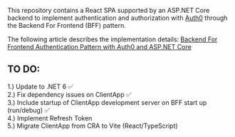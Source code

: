 This repository contains a React SPA supported by an ASP.NET Core backend to implement authentication and authorization with [Auth0](https://auth0.com/) through the Backend For Frontend (BFF) pattern.

The following article describes the implementation details: [Backend For Frontend Authentication Pattern with Auth0 and ASP.NET Core](https://auth0.com/blog/backend-for-frontend-pattern-with-auth0-and-dotnet/)

## TO DO:
1.) Update to .NET 6 ✅ <br>
2.) Fix dependency issues on ClientApp ✅ <br>
3.) Include startup of ClientApp development server on BFF start up (run/debug) ✅ <br>
4.) Implement Refresh Token <br>
5.) Migrate ClientApp from CRA to Vite (React/TypeScript) <br>
